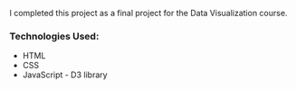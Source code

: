 I completed this project as a final project for the Data Visualization course.

### Technologies Used:

- HTML
- CSS
- JavaScript - D3 library
